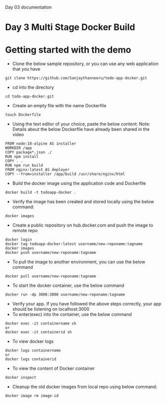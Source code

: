 Day 03 documentation

# Day 3 Multi Stage Docker Build 

# Getting started with the demo

- Clone the below sample repository, or you can use any web application that you have

```
git clone https://github.com/Sanjaythanneeru/todo-app-docker.git
```

- cd into the directory
```
cd todo-app-docker.git
```
- Create an empty file with the name Dockerfile
```
touch Dockerfile
```

- Using the text editor of your choice, paste the below content:
Note: Details about the below Dockerfile have already been shared in the video
```
FROM node:18-alpine AS installer
WORKDIR /app
COPY package*.json ./
RUN npm install 
COPY . .
RUN npm run build
FROM nginx:latest AS deployer
COPY --from=installer /app/build /usr/share/nginx/html
```

- Build the docker image using the application code and Dockerfile

```
docker build -t todoapp-docker .
```
- Verify the image has been created and stored locally using the below command:
```
docker images
```

- Create a public repository on hub.docker.com and push the image to remote repo
```
docker login
docker tag todoapp-docker:latest username/new-reponame:tagname
docker images
docker push username/new-reponame:tagname
```

- To pull the image to another environment, you can use the below command
```
docker pull username/new-reponame:tagname
```

- To start the docker container, use the below command

```
docker run -dp 3000:3000 username/new-reponame:tagname
```

- Verify your app. If you have followed the above steps correctly, your app should be listening on localhost:3000
- To enter(exec) into the container, use the below command

```
docker exec -it containername sh
or
docker exec -it containerid sh
```
- To view docker logs

```
docker logs containername
or
docker logs containerid
```

- To view the content of Docker container
```
docker inspect
```

- Cleanup the old docker images from local repo using below command:

```
docker image rm image-id
```
